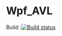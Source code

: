 # Wpf_AVL
Build :[![Build status](https://ci.appveyor.com/api/projects/status/fat401uigp8vbvhw?svg=true)](https://ci.appveyor.com/project/trungngotdt/wpf-avl)


